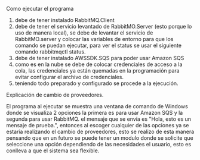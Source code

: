 Como ejecutar el programa 
1. debe de tener instalado RabbitMQ.Client
2. debe de tener el servicio levantado de RabbitMO.Server (esto porque lo uso de manera local), se debe de levantar el servicio de RabbitMO.server y colocar las variables de entorno para que los comando se puedan ejecutar, para ver el status se usar el siguiente comando rabbitmqctl status.
3. debe de tener instalado AWSSDK.SQS para poder usar Amazon SQS
4. como es en la nube se debe de colocar credenciales de acceso a la cola, las credenciales ya están quemadas en la programación para evitar configurar el archivo de credenciales.
5. teniendo todo preparado y configurado se procede a la ejecución.

Explicación de cambio de proveedores.

El programa al ejecutar se muestra una ventana de comando de Windows 
donde se visualiza 2 opciones la primera es para usar Amazon SQS y la segunda para usar RabbitMQ. el mensaje que se envía es "Hola, esto es un mensaje de prueba.", entonces al escoger cualquier de las opciones ya se estaría realizando el cambio de proveedores, esto se realizo de esta manera pensando que en un futuro se puede tener un modulo donde se solicite que seleccione una opción dependiendo de las necesidades el usuario, esto es conlleva a que el sistema sea flexible.
